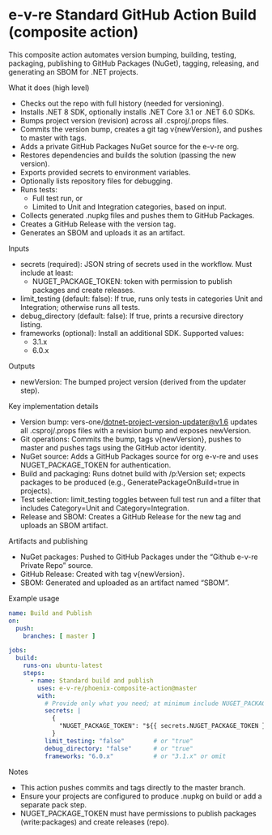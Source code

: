 # e-v-re Standard GitHub Action Build (composite action)

This composite action automates version bumping, building, testing, packaging, publishing to GitHub Packages (NuGet), tagging, releasing, and generating an SBOM for .NET projects.

What it does (high level)
- Checks out the repo with full history (needed for versioning).
- Installs .NET 8 SDK, optionally installs .NET Core 3.1 or .NET 6.0 SDKs.
- Bumps project version (revision) across all .csproj/.props files.
- Commits the version bump, creates a git tag v{newVersion}, and pushes to master with tags.
- Adds a private GitHub Packages NuGet source for the e-v-re org.
- Restores dependencies and builds the solution (passing the new version).
- Exports provided secrets to environment variables.
- Optionally lists repository files for debugging.
- Runs tests:
  - Full test run, or
  - Limited to Unit and Integration categories, based on input.
- Collects generated .nupkg files and pushes them to GitHub Packages.
- Creates a GitHub Release with the version tag.
- Generates an SBOM and uploads it as an artifact.

Inputs
- secrets (required): JSON string of secrets used in the workflow. Must include at least:
  - NUGET_PACKAGE_TOKEN: token with permission to publish packages and create releases.
- limit_testing (default: false): If true, runs only tests in categories Unit and Integration; otherwise runs all tests.
- debug_directory (default: false): If true, prints a recursive directory listing.
- frameworks (optional): Install an additional SDK. Supported values:
  - 3.1.x
  - 6.0.x

Outputs
- newVersion: The bumped project version (derived from the updater step).

Key implementation details
- Version bump: vers-one/dotnet-project-version-updater@v1.6 updates all .csproj/.props files with a revision bump and exposes newVersion.
- Git operations: Commits the bump, tags v{newVersion}, pushes to master and pushes tags using the GitHub actor identity.
- NuGet source: Adds a GitHub Packages source for org e-v-re and uses NUGET_PACKAGE_TOKEN for authentication.
- Build and packaging: Runs dotnet build with /p:Version set; expects packages to be produced (e.g., GeneratePackageOnBuild=true in projects).
- Test selection: limit_testing toggles between full test run and a filter that includes Category=Unit and Category=Integration.
- Release and SBOM: Creates a GitHub Release for the new tag and uploads an SBOM artifact.

Artifacts and publishing
- NuGet packages: Pushed to GitHub Packages under the “Github e-v-re Private Repo” source.
- GitHub Release: Created with tag v{newVersion}.
- SBOM: Generated and uploaded as an artifact named “SBOM”.

Example usage
```yaml
name: Build and Publish
on:
  push:
    branches: [ master ]

jobs:
  build:
    runs-on: ubuntu-latest
    steps:
      - name: Standard build and publish
        uses: e-v-re/phoenix-composite-action@master
        with:
          # Provide only what you need; at minimum include NUGET_PACKAGE_TOKEN
          secrets: |
            {
              "NUGET_PACKAGE_TOKEN": "${{ secrets.NUGET_PACKAGE_TOKEN }}"
            }
          limit_testing: "false"        # or "true"
          debug_directory: "false"      # or "true"
          frameworks: "6.0.x"           # or "3.1.x" or omit
```

Notes
- This action pushes commits and tags directly to the master branch.
- Ensure your projects are configured to produce .nupkg on build or add a separate pack step.
- NUGET_PACKAGE_TOKEN must have permissions to publish packages (write:packages) and create releases (repo).
